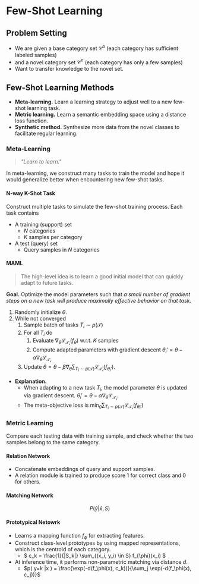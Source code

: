 # Few-Shot Learning

## Problem Setting

- We are given a base category set $\mathcal{C}^b$ (each category has sufficient labeled samples)
- and a novel category set $\mathcal{C}^n$ (each category has only a few samples)
- Want to transfer knowledge to the novel set.

## Few-Shot Learning Methods

- **Meta-learning.** Learn a learning strategy to adjust well to a new few-shot learning task.
- **Metric learning.** Learn a semantic embedding space using a distance loss function.
- **Synthetic method.** Synthesize more data from the novel classes to facilitate regular learning.

### Meta-Learning

> *"Learn to learn."*

In meta-learning, we construct many tasks to train the model and hope it would generalize better when encountering new few-shot tasks.

#### N-way K-Shot Task

Construct multiple tasks to simulate the few-shot training process. Each task contains

- A training (support) set
  - $N$ categories
  - $K$ samples per category
- A test (query) set
  - Query samples in $N$ categories

#### MAML

> The high-level idea is to learn a good initial model that can quickly adapt to future tasks.

**Goal.** Optimize the model parameters such that *a small number of gradient steps on a new task will produce maximally effective behavior on that task.*

1. Randomly initialize $\theta$.
2. While not converged
   1. Sample batch of tasks $T_i \sim p(\mathcal{T})$
   2. For all $T_i$ do
      1. Evaluate $\nabla_{\theta} \mathcal{L}_{\mathcal{T_i}}(f_{\theta})$ w.r.t. $K$ samples
      2. Compute adapted parameters with gradient descent $\theta_i' = \theta - \alpha \nabla_{\theta} \mathcal{L}_{\mathcal{T_i}}$
   3. Update $\theta = \theta - \beta \nabla_{\theta} \sum_{T_i \sim p(\mathcal{T})} \mathcal{L}_{\mathcal{T_i}}(f_{\theta_i'})$.

- **Explanation.**
  - When adapting to a new task $T_i$, the model parameter $\theta$ is updated via gradient descent. $\theta_i' = \theta - \alpha \nabla_{\theta} \mathcal{L}_{\mathcal{T_i}}$.
  - The meta-objective loss is $\min_{\theta} \sum_{T_i \sim p(\mathcal{T})} \mathcal{L}_{\mathcal{T_i}}(f_{\theta_i'})$

### Metric Learning

Compare each testing data with training sample, and check whether the two samples belong to the same category.

#### Relation Network

- Concatenate embeddings of query and support samples.
- A relation module is trained to produce score 1 for correct class and 0 for others.

#### Matching Network

$$ P(\hat{y} | \hat{x}, S) $$

#### Prototypical Netowrk

- Learns a mapping function $f_\phi$ for extracting features.
- Construct class-level prototypes by using mapped representations, which is the centroid of each category.
  - $ c_k = \frac{1}{|S_k|} \sum_{(x_i, y_i) \in S} f_{\phi}(x_i) $
- At inference time, it performs non-parametric matching via distance $d$.
  - $p( y=k |x ) = \frac{\exp(-d(f_\phi(x), c_k))}{\sum_j \exp(-d(f_\phi(x), c_j))}$